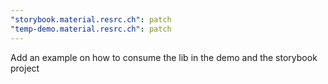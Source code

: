 ```yaml
---
"storybook.material.resrc.ch": patch
"temp-demo.material.resrc.ch": patch
---
```


Add an example on how to consume the lib in the demo and the storybook project
